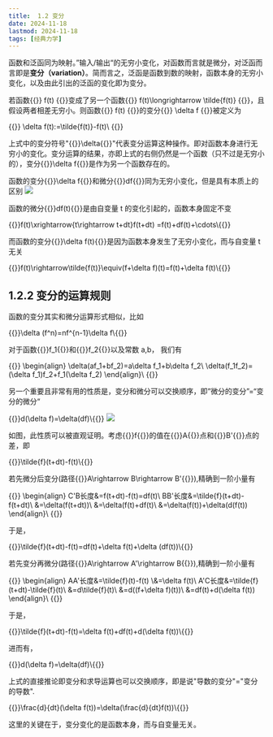 ```yaml
---
title:  1.2 变分
date: 2024-11-18
lastmod: 2024-11-18
tags: [经典力学]
---
```

函数和泛函同为映射。”输入/输出“的无穷小变化，对函数而言就是微分，对泛函而言即是**变分（variation）**。简而言之，泛函是函数到数的映射，函数本身的无穷小变化，以及由此引出的泛函的变化即为变分。

若函数{{<latex display="false">}} f(t) {{</latex>}}变成了另一个函数{{<latex display="false">}} f(t)\longrightarrow \tilde{f(t)} {{</latex>}}，且假设两者相差无穷小。则函数{{<latex display="false">}} f(t) {{</latex>}}的变分{{<latex display="false">}} \delta f {{</latex>}}被定义为

{{<latex display="true">}} \delta f(t):=\tilde{f(t)}-f(t)\\ {{</latex>}}

上式中的变分符号"{{<latex display="false">}}\delta{{</latex>}}"代表变分运算这种操作。即对函数本身进行无穷小的变化。变分运算的结果，亦即上式的右侧仍然是一个函数（只不过是无穷小的），变分{{<latex display="false">}}\delta f{{</latex>}}是作为另一个函数存在的。

函数的变分{{<latex display="false">}}\delta f{{</latex>}}和微分{{<latex display="false">}}df{{</latex>}}同为无穷小变化，但是具有本质上的区别
![](/1.png)

函数的微分{{<latex display="false">}}df(t){{</latex>}}是由自变量 t 的变化引起的，函数本身固定不变

{{<latex display="true">}}f(t)\xrightarrow{t\rightarrow t+dt}f(t+dt) =f(t)+df(t)+\cdots\\{{</latex>}}

而函数的变分{{<latex display="false">}}\delta f(t){{</latex>}}是因为函数本身发生了无穷小变化，而与自变量 t 无关

{{<latex display="true">}}f(t)\rightarrow\tilde{f(t)}\equiv(f+\delta f)(t)=f(t)+\delta f(t)\\{{</latex>}}

##  1.2.2 变分的运算规则

函数的变分其实和微分运算形式相似，比如

{{<latex display="true">}}\delta (f^n)=nf^{n-1}\delta f\\{{</latex>}}

对于函数{{<latex display="false">}}f_1{{</latex>}}和{{<latex display="false">}}f_2{{</latex>}}以及常数 a,b， 我们有

{{<latex display="true">}}
\begin{align}
\delta(af_1+bf_2)=a\delta f_1+b\delta f_2\\ 
\delta(f_1f_2)=(\delta f_1)f_2+f_1(\delta f_2)
\end{align}\\
{{</latex>}}

另一个重要且非常有用的性质是，变分和微分可以交换顺序，即”微分的变分”=“变分的微分“

{{<latex display="true">}}d(\delta f)=\delta(df)\\{{</latex>}}
![](/2.png)

如图，此性质可以被直观证明。考虑{{<latex display="false">}}f{{</latex>}}的值在{{<latex display="false">}}A{{</latex>}}点和{{<latex display="false">}}B'{{</latex>}}点的差，即

{{<latex display="true">}}\tilde{f}(t+dt)-f(t)\\{{</latex>}}

若先微分后变分(路径{{<latex display="false">}}A\rightarrow B\rightarrow B'{{</latex>}}),精确到一阶小量有

{{<latex display="true">}}
\begin{align} C'B长度&=f(t+dt)-f(t)=df(t)\\ BB'长度&=\tilde{f}(t+dt)-f(t+dt)\\ &=\delta(f(t+dt))\\ &=\delta(f(t)+df(t)\\ &=\delta(f(t))+\delta(d(f(t)) \end{align}\\
{{</latex>}}

于是，

{{<latex display="true">}}\tilde{f}(t+dt)-f(t)=df(t)+\delta f(t)+\delta (df(t))\\{{</latex>}}

若先变分再微分(路径{{<latex display="false">}}A\rightarrow A'\rightarrow B{{</latex>}}),精确到一阶小量有

{{<latex display="true">}}
\begin{align} AA'长度&=\tilde{f}(t)-f(t) \\&=\delta f(t)\\ A'C长度&=\tilde{f}(t+dt)-\tilde{f}(t)\\ &=d\tilde{f}(t)\\ &=d((f+\delta f)(t))\\ &=df(t)+d(\delta f(t)) \end{align}\\
{{</latex>}}

于是，

{{<latex display="true">}}\tilde{f}(t+dt)-f(t)=\delta f(t)+df(t)+d(\delta f(t))\\{{</latex>}}

进而有，

{{<latex display="true">}}d(\delta f)=\delta(df)\\{{</latex>}}

上式的直接推论即变分和求导运算也可以交换顺序，即是说"导数的变分"="变分的导数".

{{<latex display="true">}}\frac{d}{dt}(\delta f(t))=\delta(\frac{d}{dt}f(t))\\{{</latex>}}

这里的关键在于，变分变化的是函数本身，而与自变量无关。

